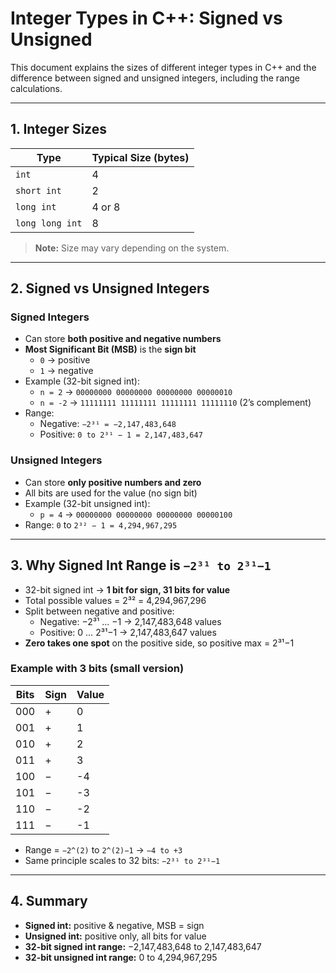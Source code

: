 # Integer Types in C++: Signed vs Unsigned

This document explains the sizes of different integer types in C++ and the difference between signed and unsigned integers, including the range calculations.

---

## 1. Integer Sizes

| Type            | Typical Size (bytes) |
|-----------------|-------------------|
| `int`           | 4                 |
| `short int`     | 2                 |
| `long int`      | 4 or 8            |
| `long long int` | 8                 |

> **Note:** Size may vary depending on the system.

---

## 2. Signed vs Unsigned Integers

### Signed Integers

- Can store **both positive and negative numbers**
- **Most Significant Bit (MSB)** is the **sign bit**
  - `0` → positive  
  - `1` → negative
- Example (32-bit signed int):
  - `n = 2` → `00000000 00000000 00000000 00000010`  
  - `n = -2` → `11111111 11111111 11111111 11111110` (2’s complement)
- Range:
  - Negative: `−2³¹ = −2,147,483,648`
  - Positive: `0 to 2³¹ − 1 = 2,147,483,647`

### Unsigned Integers

- Can store **only positive numbers and zero**
- All bits are used for the value (no sign bit)
- Example (32-bit unsigned int):
  - `p = 4` → `00000000 00000000 00000000 00000100`
- Range: `0` to `2³² − 1 = 4,294,967,295`

---

## 3. Why Signed Int Range is `−2³¹ to 2³¹−1`

- 32-bit signed int → **1 bit for sign, 31 bits for value**
- Total possible values = 2³² = 4,294,967,296
- Split between negative and positive:
  - Negative: −2³¹ … −1 → 2,147,483,648 values
  - Positive: 0 … 2³¹−1 → 2,147,483,647 values
- **Zero takes one spot** on the positive side, so positive max = 2³¹−1

### Example with 3 bits (small version)

| Bits | Sign | Value |
|------|------|-------|
| 000  | +    | 0     |
| 001  | +    | 1     |
| 010  | +    | 2     |
| 011  | +    | 3     |
| 100  | −    | -4    |
| 101  | −    | -3    |
| 110  | −    | -2    |
| 111  | −    | -1    |

- Range = `−2^(2)` to `2^(2)−1` → `−4 to +3`  
- Same principle scales to 32 bits: `−2³¹ to 2³¹−1`

---

## 4. Summary

- **Signed int:** positive & negative, MSB = sign  
- **Unsigned int:** positive only, all bits for value  
- **32-bit signed int range:** −2,147,483,648 to 2,147,483,647  
- **32-bit unsigned int range:** 0 to 4,294,967,295